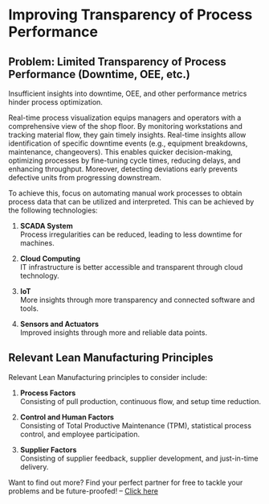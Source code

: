 # Improving Transparency of Process Performance

## Problem: Limited Transparency of Process Performance (Downtime, OEE, etc.)

Insufficient insights into downtime, OEE, and other performance metrics hinder process optimization.

Real-time process visualization equips managers and operators with a comprehensive view of the shop floor. By monitoring workstations and tracking material flow, they gain timely insights. Real-time insights allow identification of specific downtime events (e.g., equipment breakdowns, maintenance, changeovers). This enables quicker decision-making, optimizing processes by fine-tuning cycle times, reducing delays, and enhancing throughput. Moreover, detecting deviations early prevents defective units from progressing downstream.

To achieve this, focus on automating manual work processes to obtain process data that can be utilized and interpreted. This can be achieved by the following technologies:

1. **SCADA System**  
   Process irregularities can be reduced, leading to less downtime for machines.

2. **Cloud Computing**  
   IT infrastructure is better accessible and transparent through cloud technology.

3. **IoT**  
   More insights through more transparency and connected software and tools.

4. **Sensors and Actuators**  
   Improved insights through more and reliable data points.

## Relevant Lean Manufacturing Principles

Relevant Lean Manufacturing principles to consider include:

1. **Process Factors**  
   Consisting of pull production, continuous flow, and setup time reduction.

2. **Control and Human Factors**  
   Consisting of Total Productive Maintenance (TPM), statistical process control, and employee participation.

3. **Supplier Factors**  
   Consisting of supplier feedback, supplier development, and just-in-time delivery.

Want to find out more? Find your perfect partner for free to tackle your problems and be future-proofed! – [Click here](https://sfn.chemistree.de/de/community/sfn/frageboegen/industrieunternehmen/register)
